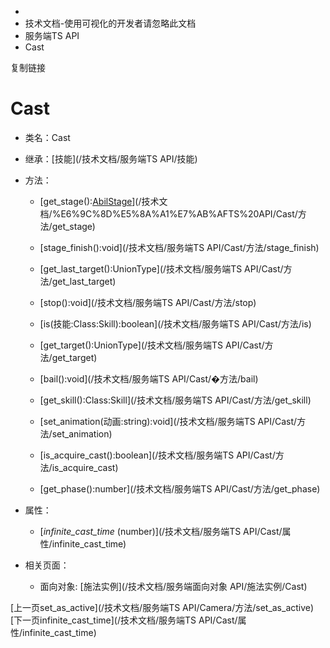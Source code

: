   * [](/)
  * 技术文档-使用可视化的开发者请忽略此文档
  * 服务端TS API
  * Cast

复制链接

# Cast

  * 类名：Cast

  * 继承：[技能](/技术文档/服务端TS API/技能)

  * 方法：

    * [get_stage():[AbilStage](/技术文档/枚举文档/AbilStage)](/技术文档/%E6%9C%8D%E5%8A%A1%E7%AB%AFTS%20API/Cast/方法/get_stage)

    * [stage_finish():void](/技术文档/服务端TS API/Cast/方法/stage_finish)

    * [get_last_target():UnionType](/技术文档/服务端TS API/Cast/方法/get_last_target)

    * [stop():void](/技术文档/服务端TS API/Cast/方法/stop)

    * [is(技能:Class:Skill):boolean](/技术文档/服务端TS API/Cast/方法/is)

    * [get_target():UnionType](/技术文档/服务端TS API/Cast/方法/get_target)

    * [bail():void](/技术文档/服务端TS API/Cast/�方法/bail)

    * [get_skill():Class:Skill](/技术文档/服务端TS API/Cast/方法/get_skill)

    * [set_animation(动画:string):void](/技术文档/服务端TS API/Cast/方法/set_animation)

    * [is_acquire_cast():boolean](/技术文档/服务端TS API/Cast/方法/is_acquire_cast)

    * [get_phase():number](/技术文档/服务端TS API/Cast/方法/get_phase)

  * 属性：

    * [_infinite_cast_time_ (number)](/技术文档/服务端TS API/Cast/属性/infinite_cast_time)
  * 相关页面：

    * 面向对象: [施法实例](/技术文档/服务端面向对象 API/施法实例/Cast)

[上一页set_as_active](/技术文档/服务端TS
API/Camera/方法/set_as_active)[下一页infinite_cast_time](/技术文档/服务端TS
API/Cast/属性/infinite_cast_time)


